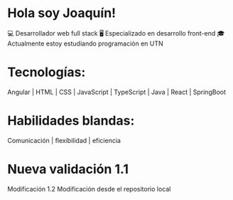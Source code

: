 # Hola soy Joaquín!
💻 Desarrollador web full stack
🖥️ Especializado en desarrollo front-end
🎓 Actualmente estoy estudiando programación en UTN 
# Tecnologías: 
  Angular | HTML | CSS | JavaScript | TypeScript | Java | React | SpringBoot
# Habilidades blandas:
  Comunicación | flexibilidad | eficiencia 
# Nueva validación 1.1
Modificación 1.2
Modificación desde el repositorio local